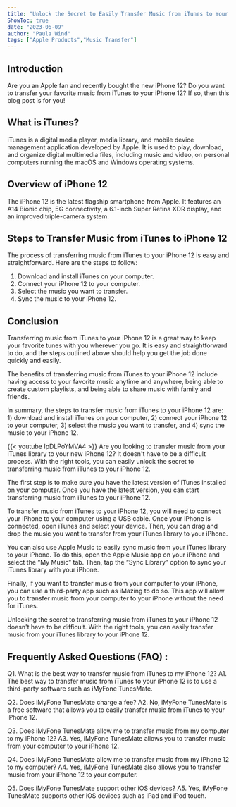 ```yaml
---
title: "Unlock the Secret to Easily Transfer Music from iTunes to Your iPhone 12!"
ShowToc: true 
date: "2023-06-09"
author: "Paula Wind" 
tags: ["Apple Products","Music Transfer"]
---
```

## Introduction

Are you an Apple fan and recently bought the new iPhone 12? Do you want to transfer your favorite music from iTunes to your iPhone 12? If so, then this blog post is for you!

## What is iTunes?

iTunes is a digital media player, media library, and mobile device management application developed by Apple. It is used to play, download, and organize digital multimedia files, including music and video, on personal computers running the macOS and Windows operating systems.

## Overview of iPhone 12

The iPhone 12 is the latest flagship smartphone from Apple. It features an A14 Bionic chip, 5G connectivity, a 6.1-inch Super Retina XDR display, and an improved triple-camera system.

## Steps to Transfer Music from iTunes to iPhone 12

The process of transferring music from iTunes to your iPhone 12 is easy and straightforward. Here are the steps to follow:

1. Download and install iTunes on your computer.
2. Connect your iPhone 12 to your computer.
3. Select the music you want to transfer.
4. Sync the music to your iPhone 12.

## Conclusion

Transferring music from iTunes to your iPhone 12 is a great way to keep your favorite tunes with you wherever you go. It is easy and straightforward to do, and the steps outlined above should help you get the job done quickly and easily.

The benefits of transferring music from iTunes to your iPhone 12 include having access to your favorite music anytime and anywhere, being able to create custom playlists, and being able to share music with family and friends.

In summary, the steps to transfer music from iTunes to your iPhone 12 are: 1) download and install iTunes on your computer, 2) connect your iPhone 12 to your computer, 3) select the music you want to transfer, and 4) sync the music to your iPhone 12.

{{< youtube IpDLPoYMVA4 >}} 
Are you looking to transfer music from your iTunes library to your new iPhone 12? It doesn't have to be a difficult process. With the right tools, you can easily unlock the secret to transferring music from iTunes to your iPhone 12.

The first step is to make sure you have the latest version of iTunes installed on your computer. Once you have the latest version, you can start transferring music from iTunes to your iPhone 12.

To transfer music from iTunes to your iPhone 12, you will need to connect your iPhone to your computer using a USB cable. Once your iPhone is connected, open iTunes and select your device. Then, you can drag and drop the music you want to transfer from your iTunes library to your iPhone.

You can also use Apple Music to easily sync music from your iTunes library to your iPhone. To do this, open the Apple Music app on your iPhone and select the “My Music” tab. Then, tap the “Sync Library” option to sync your iTunes library with your iPhone.

Finally, if you want to transfer music from your computer to your iPhone, you can use a third-party app such as iMazing to do so. This app will allow you to transfer music from your computer to your iPhone without the need for iTunes.

Unlocking the secret to transferring music from iTunes to your iPhone 12 doesn't have to be difficult. With the right tools, you can easily transfer music from your iTunes library to your iPhone 12.

## Frequently Asked Questions (FAQ) :
Q1. What is the best way to transfer music from iTunes to my iPhone 12?
A1. The best way to transfer music from iTunes to your iPhone 12 is to use a third-party software such as iMyFone TunesMate. 

Q2. Does iMyFone TunesMate charge a fee?
A2. No, iMyFone TunesMate is a free software that allows you to easily transfer music from iTunes to your iPhone 12. 

Q3. Does iMyFone TunesMate allow me to transfer music from my computer to my iPhone 12?
A3. Yes, iMyFone TunesMate allows you to transfer music from your computer to your iPhone 12. 

Q4. Does iMyFone TunesMate allow me to transfer music from my iPhone 12 to my computer?
A4. Yes, iMyFone TunesMate also allows you to transfer music from your iPhone 12 to your computer. 

Q5. Does iMyFone TunesMate support other iOS devices?
A5. Yes, iMyFone TunesMate supports other iOS devices such as iPad and iPod touch.


